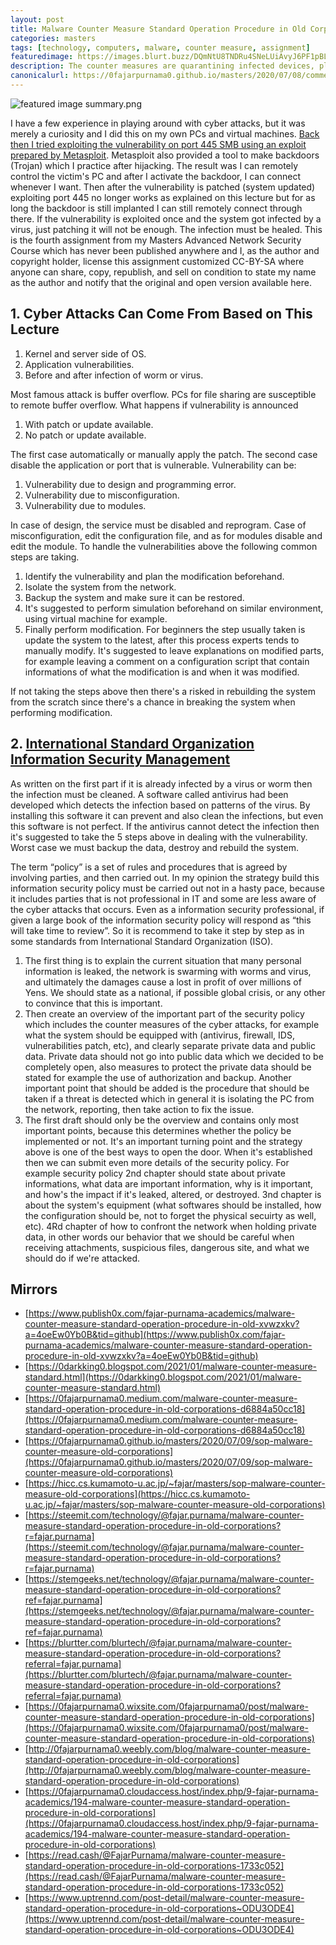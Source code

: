 ```yaml
---
layout: post
title: Malware Counter Measure Standard Operation Procedure in Old Corporations
categories: masters
tags: [technology, computers, malware, counter measure, assignment]
featuredimage: https://images.blurt.buzz/DQmNtU8TNDRu4SNeLUiAvyJ6PF1pBLKsjyEqGdUocQxz4HC/featured%20image%20summary.png
description: The counter measures are quarantining infected devices, plugging to an external malware cleaner, scan for infections, and delete infections.
canonicalurl: https://0fajarpurnama0.github.io/masters/2020/07/08/comment-information-security-policy
---
```

![featured image summary.png](https://images.blurt.buzz/DQmNtU8TNDRu4SNeLUiAvyJ6PF1pBLKsjyEqGdUocQxz4HC/featured%20image%20summary.png)

I have a few experience in playing around with cyber attacks, but it was merely a curiosity and I did this on my own PCs and virtual machines. [Back then I tried exploiting the vulnerability on port 445 SMB using an exploit prepared by Metasploit](https://0fajarpurnama0.github.io/pentest/2020/04/01/having-taste-being-hacker). Metasploit also provided a tool to make backdoors (Trojan) which I practice after hijacking. The result was I can remotely control the victim's PC and after I activate the backdoor, I can connect whenever I want. Then after the vulnerability is patched (system updated) exploiting port 445 no longer works as explained on this lecture but for as long the backdoor is still implanted I can still remotely connect through there. If the vulnerability is exploited once and the system got infected by a virus, just patching it will not be enough. The infection must be healed. This is the fourth assignment from my Masters Advanced Network Security Course which has never been published anywhere and I, as the author and copyright holder, license this assignment customized CC-BY-SA where anyone can share, copy, republish, and sell on condition to state my name as the author and notify that the original and open version available here.

## 1\. Cyber Attacks Can Come From Based on This Lecture

1.  Kernel and server side of OS.
2.  Application vulnerabilities.
3.  Before and after infection of worm or virus.

Most famous attack is buffer overflow. PCs for file sharing are susceptible to remote buffer overflow. What happens if vulnerability is announced

1.  With patch or update available.
2.  No patch or update available.

The first case automatically or manually apply the patch. The second case disable the application or port that is vulnerable. Vulnerability can be:

1.  Vulnerability due to design and programming error.
2.  Vulnerability due to misconfiguration.
3.  Vulnerability due to modules.

In case of design, the service must be disabled and reprogram. Case of misconfiguration, edit the configuration file, and as for modules disable and edit the module. To handle the vulnerabilities above the following common steps are taking.

1.  Identify the vulnerability and plan the modification beforehand.
2.  Isolate the system from the network.
3.  Backup the system and make sure it can be restored.
4.  It's suggested to perform simulation beforehand on similar environment, using virtual machine for example.
5.  Finally perform modification. For beginners the step usually taken is update the system to the latest, after this process experts tends to manually modify. It's suggested to leave explanations on modified parts, for example leaving a comment on a configuration script that contain informations of what the modification is and when it was modified.

If not taking the steps above then there's a risked in rebuilding the system from the scratch since there's a chance in breaking the system when performing modification.

## 2\. [International Standard Organization Information Security Management](https://www.iso.org/isoiec-27001-information-security.html)

As written on the first part if it is already infected by a virus or worm then the infection must be cleaned. A software called antivirus had been developed which detects the infection based on patterns of the virus. By installing this software it can prevent and also clean the infections, but even this software is not perfect. If the antivirus cannot detect the infection then it's suggested to take the 5 steps above in dealing with the vulnerability. Worst case we must backup the data, destroy and rebuild the system.

The term “policy” is a set of rules and procedures that is agreed by involving parties, and then carried out. In my opinion the strategy build this information security policy must be carried out not in a hasty pace, because it includes parties that is not professional in IT and some are less aware of the cyber attacks that occurs. Even as a information security professional, if given a large book of the information security policy will respond as “this will take time to review”. So it is recommend to take it step by step as in some standards from International Standard Organization (ISO).

1.  The first thing is to explain the current situation that many personal information is leaked, the network is swarming with worms and virus, and ultimately the damages cause a lost in profit of over millions of Yens. We should state as a national, if possible global crisis, or any other to convince that this is important.
2.  Then create an overview of the important part of the security policy which includes the counter measures of the cyber attacks, for example what the system should be equipped with (antivirus, firewall, IDS, vulnerabilities patch, etc), and clearly separate private data and public data. Private data should not go into public data which we decided to be completely open, also measures to protect the private data should be stated for example the use of authorization and backup. Another important point that should be added is the procedure that should be taken if a threat is detected which in general it is isolating the PC from the network, reporting, then take action to fix the issue.
3.  The first draft should only be the overview and contains only most important points, because this determines whether the policy be implemented or not. It's an important turning point and the strategy above is one of the best ways to open the door. When it's established then we can submit even more details of the security policy. For example security policy 2nd chapter should state about private informations, what data are important information, why is it important, and how's the impact if it's leaked, altered, or destroyed. 3nd chapter is about the system's equipment (what softwares should be installed, how the configuration should be, not to forget the physical secuirty as well, etc). 4Rd chapter of how to confront the network when holding private data, in other words our behavior that we should be careful when receiving attachments, suspicious files, dangerous site, and what we should do if we're attacked.

## Mirrors

*   [https://www.publish0x.com/fajar-purnama-academics/malware-counter-measure-standard-operation-procedure-in-old-xvwzxkv?a=4oeEw0Yb0B&tid=github](https://www.publish0x.com/fajar-purnama-academics/malware-counter-measure-standard-operation-procedure-in-old-xvwzxkv?a=4oeEw0Yb0B&tid=github)
*   [https://0darkking0.blogspot.com/2021/01/malware-counter-measure-standard.html](https://0darkking0.blogspot.com/2021/01/malware-counter-measure-standard.html)
*   [https://0fajarpurnama0.medium.com/malware-counter-measure-standard-operation-procedure-in-old-corporations-d6884a50cc18](https://0fajarpurnama0.medium.com/malware-counter-measure-standard-operation-procedure-in-old-corporations-d6884a50cc18)
*   [https://0fajarpurnama0.github.io/masters/2020/07/09/sop-malware-counter-measure-old-corporations](https://0fajarpurnama0.github.io/masters/2020/07/09/sop-malware-counter-measure-old-corporations)
*   [https://hicc.cs.kumamoto-u.ac.jp/~fajar/masters/sop-malware-counter-measure-old-corporations](https://hicc.cs.kumamoto-u.ac.jp/~fajar/masters/sop-malware-counter-measure-old-corporations)
*   [https://steemit.com/technology/@fajar.purnama/malware-counter-measure-standard-operation-procedure-in-old-corporations?r=fajar.purnama](https://steemit.com/technology/@fajar.purnama/malware-counter-measure-standard-operation-procedure-in-old-corporations?r=fajar.purnama)
*   [https://stemgeeks.net/technology/@fajar.purnama/malware-counter-measure-standard-operation-procedure-in-old-corporations?ref=fajar.purnama](https://stemgeeks.net/technology/@fajar.purnama/malware-counter-measure-standard-operation-procedure-in-old-corporations?ref=fajar.purnama)
*   [https://blurtter.com/blurtech/@fajar.purnama/malware-counter-measure-standard-operation-procedure-in-old-corporations?referral=fajar.purnama](https://blurtter.com/blurtech/@fajar.purnama/malware-counter-measure-standard-operation-procedure-in-old-corporations?referral=fajar.purnama)
*   [https://0fajarpurnama0.wixsite.com/0fajarpurnama0/post/malware-counter-measure-standard-operation-procedure-in-old-corporations](https://0fajarpurnama0.wixsite.com/0fajarpurnama0/post/malware-counter-measure-standard-operation-procedure-in-old-corporations)
*   [http://0fajarpurnama0.weebly.com/blog/malware-counter-measure-standard-operation-procedure-in-old-corporations](http://0fajarpurnama0.weebly.com/blog/malware-counter-measure-standard-operation-procedure-in-old-corporations)
*   [https://0fajarpurnama0.cloudaccess.host/index.php/9-fajar-purnama-academics/194-malware-counter-measure-standard-operation-procedure-in-old-corporations](https://0fajarpurnama0.cloudaccess.host/index.php/9-fajar-purnama-academics/194-malware-counter-measure-standard-operation-procedure-in-old-corporations)
*   [https://read.cash/@FajarPurnama/malware-counter-measure-standard-operation-procedure-in-old-corporations-1733c052](https://read.cash/@FajarPurnama/malware-counter-measure-standard-operation-procedure-in-old-corporations-1733c052)
*   [https://www.uptrennd.com/post-detail/malware-counter-measure-standard-operation-procedure-in-old-corporations~ODU3ODE4](https://www.uptrennd.com/post-detail/malware-counter-measure-standard-operation-procedure-in-old-corporations~ODU3ODE4)